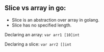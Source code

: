 ## Slice vs array in go:

- Slice is an abstraction over array in golang.
- Slice has no specified length.

Declaring an array:
`var arr1 [10]int`

Declaring a slice:
`var arr2 []int`
